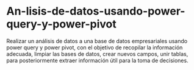 # An-lisis-de-datos-usando-power-query-y-power-pivot
Realizar un análisis de datos a una base de datos empresariales usando power query y power pivot, con el objetivo de recopilar la información adecuada, limpiar las bases de datos, crear nuevos campos, unir tablas, para posteriormente extraer información útil para la toma de decisiones.
